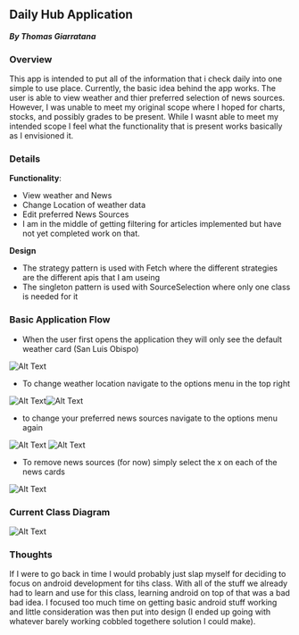 ## Daily Hub Application
 **_By Thomas Giarratana_**

### Overview

This app is intended to put all of the information that i check daily into one simple to use place. Currently, the basic idea behind the app works. The user is able to view weather and thier preferred selection of news sources. However, I was unable to meet my original scope where I hoped for charts, stocks, and possibly grades to be present. While I wasnt able to meet my intended scope I feel what the functionality that is present works basically as I envisioned it.

### Details

**Functionality**: 
- View weather and News
- Change Location of weather data
- Edit preferred News Sources
- I am in the middle of getting filtering for articles implemented but have not yet completed work on that. 

**Design**
- The strategy pattern is used with Fetch where the different strategies are the different apis that I am useing
- The singleton pattern is used with SourceSelection where only one class is needed for it

### Basic Application Flow
- When the user first opens the application they will only see the default weather card (San Luis Obispo) 

![Alt Text](/305AppScans/Capture.PNG?raw=true)

- To change weather location navigate to the options menu in the top right

![Alt Text](/305AppScans/Capture2.PNG?raw=true)![Alt Text](/305AppScans/Capture3.PNG?raw=true) 

- to change your preferred news sources navigate to the options menu again

![Alt Text](/305AppScans/Capture4.PNG?raw=true) ![Alt Text](/305AppScans/Capture5.PNG?raw=true)

- To remove news sources (for now) simply select the x on each of the news cards

![Alt Text](/305AppScans/Capture6.PNG?raw=true)

### Current Class Diagram

![Alt Text](https://tgiarrat.github.io/305AppScans/diagram.png)


### Thoughts

If I were to go back in time I would probably just slap myself for deciding to focus on android development for tihs class. With all of the stuff we already had to learn and use for this class, learning android on top of that was a bad bad idea. I focused too much time on getting basic android stuff working and little consideration  was then put into design (I ended up going with whatever barely working cobbled togethere solution I could make). 



